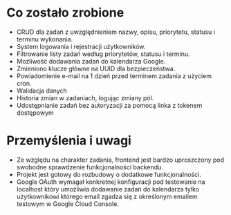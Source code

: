 # Co zostało zrobione

- CRUD dla zadań z uwzględnieniem nazwy, opisu, priorytetu, statusu i terminu wykonania.
- System logowania i rejestracji użytkowników.
- Filtrowanie listy zadań według priorytetów, statusu i terminu.
- Możliwość dodawania zadań do kalendarza Google.
- Zmieniono klucze główne na UUID dla bezpieczeństwa.
- Powiadomienie e-mail na 1 dzień przed terminem zadania z użyciem cron.
- Walidacja danych
- Historia zmian w zadaniach, logując zmiany pól.
- Udostępnianie zadań bez autoryzacji za pomocą linka z tokenem dostępowym

# Przemyślenia i uwagi

- Ze względu na charakter zadania, frontend jest bardzo uproszczony pod swobodne sprawdzenie funkcjonalności backendu.
- Projekt jest gotowy do rozbudowy o dodatkowe funkcjonalności.
- Google OAuth wymagał konkretnej konfiguracji pod testowanie na localhost który umożliwia dodawanie zadań do kalendarza tylko użytkownikowi którego email zgadza się z określonym emailem testowym w Google Cloud Console.